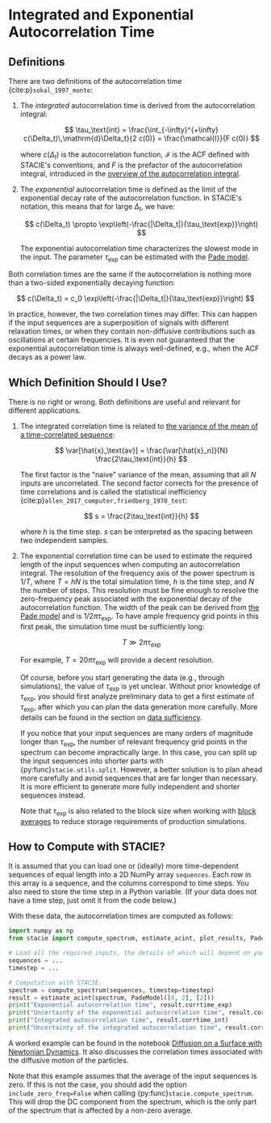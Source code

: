 # Integrated and Exponential Autocorrelation Time

## Definitions

There are two definitions of the autocorrelation time {cite:p}`sokal_1997_monte`:

1. The *integrated* autocorrelation time is derived from the autocorrelation integral:

    $$
        \tau_\text{int}
        = \frac{\int_{-\infty}^{+\infty} c(\Delta_t)\,\mathrm{d}\Delta_t}{2 c(0)}
        = \frac{\mathcal{I}}{F c(0)}
    $$

    where $c(\Delta_t)$ is the autocorrelation function,
    $\mathcal{I}$ is the ACF defined with STACIE's conventions,
    and $F$ is the prefactor of the autocorrelation integral,
    introduced in the [overview of the autocorrelation integral](../theory/overview.md).

2. The *exponential* autocorrelation time is defined as
   the limit of the exponential decay rate of the autocorrelation function.
   In STACIE's notation, this means that for large $\Delta_t$, we have:

    $$
        c(\Delta_t) \propto \exp\left(-\frac{|\Delta_t|}{\tau_\text{exp}}\right)
    $$

    The exponential autocorrelation time characterizes the slowest mode in the input.
    The parameter $\tau_\text{exp}$ can be estimated with the
    [Pade model](#section-pade-target).

Both correlation times are the same if the autocorrelation is nothing more than
a two-sided exponentially decaying function:

$$
    c(\Delta_t) = c_0 \exp\left(-\frac{|\Delta_t|}{\tau_\text{exp}}\right)
$$

In practice, however, the two correlation times may differ.
This can happen if the input sequences
are a superposition of signals with different relaxation times,
or when they contain non-diffusive contributions such as oscillations at certain frequencies.
It is even not guaranteed that the exponential autocorrelation time is always well-defined,
e.g., when the ACF decays as a power law.

## Which Definition Should I Use?

There is no right or wrong.
Both definitions are useful and relevant for different applications.

1. The integrated correlation time is related to [the variance of the mean
   of a time-correlated sequence](error_estimates.md):

    $$
        \var[\hat{x}_\text{av}] = \frac{\var[\hat{x}_n]}{N} \frac{2\tau_\text{int}}{h}
    $$

    The first factor is the "naive" variance of the mean,
    assuming that all $N$ inputs are uncorrelated.
    The second factor corrects for the presence of time correlations
    and is called the statistical inefficiency
    {cite:p}`allen_2017_computer,friedberg_1970_test`:

    $$
        s = \frac{2\tau_\text{int}}{h}
    $$

    where $h$ is the time step.
    $s$ can be interpreted as the spacing between two independent samples.

2. The exponential correlation time can be used to estimate the required length
   of the input sequences when computing an autocorrelation integral.
   The resolution of the frequency axis of the power spectrum is $1/T$,
   where $T=hN$ is the total simulation time,
   $h$ is the time step, and $N$ the number of steps.
   This resolution must be fine enough to resolve the zero-frequency peak
   associated with the exponential decay of the autocorrelation function.
   The width of the peak can be derived from [the Pade model](../theory/model.md)
   and is $1/2\pi\tau_\text{exp}$.
   To have ample frequency grid points in this first peak,
   the simulation time must be sufficiently long:

    $$
        T \gg 2\pi\tau_\text{exp}
    $$

    For example, $T = 20\pi\tau_\text{exp}$ will provide a decent resolution.

    Of course, before you start generating the data (e.g., through simulations),
    the value of $\tau_\text{exp}$ is yet unclear.
    Without prior knowledge of $\tau_\text{exp}$,
    you should first analyze preliminary data to get a first estimate of $\tau_\text{exp}$,
    after which you can plan the data generation more carefully.
    More details can be found in the section on [data sufficiency](../preparing_inputs/data_sufficiency.md).

    If you notice that your input sequences are many orders of magnitude longer than $\tau_\text{exp}$,
    the number of relevant frequency grid points in the spectrum can become impractically large.
    In this case, you can split up the input sequences into shorter parts with
    {py:func}`stacie.utils.split`.
    However, a better solution is to plan ahead more carefully
    and avoid sequences that are far longer than necessary.
    It is more efficient to generate more fully independent and shorter sequences instead.

    Note that $\tau_\text{exp}$ is also related to the block size
    when working with [block averages](../preparing_inputs/block_averages.md)
    to reduce storage requirements of production simulations.

## How to Compute with STACIE?

It is assumed that you can load one or (ideally) more
time-dependent sequences of equal length into a 2D NumPy array `sequences`.
Each row in this array is a sequence, and the columns correspond to time steps.
You also need to store the time step in a Python variable.
(If your data does not have a time step, just omit it from the code below.)

With these data, the autocorrelation times are computed as follows:

```python
import numpy as np
from stacie import compute_spectrum, estimate_acint, plot_results, PadeModel

# Load all the required inputs, the details of which will depend on your use case.
sequences = ...
timestep = ...

# Computation with STACIE.
spectrum = compute_spectrum(sequences, timestep=timestep)
result = estimate_acint(spectrum, PadeModel([0, 2], [2]))
print("Exponential autocorrelation time", result.corrtime_exp)
print("Uncertainty of the exponential autocorrelation time", result.corrtime_exp_std)
print("Integrated autocorrelation time", result.corrtime_int)
print("Uncertainty of the integrated autocorrelation time", result.corrtime_int_std)
```

A worked example can be found in the notebook
[Diffusion on a Surface with Newtonian Dynamics](../examples/surface_diffusion.py).
It also discusses the correlation times associated with the diffusive motion of the particles.

Note that this example assumes that the average of the input sequences is zero.
If this is not the case, you should add the option `include_zero_freq=False`
when calling {py:func}`stacie.compute_spectrum`.
This will drop the DC component from the spectrum,
which is the only part of the spectrum that is affected by a non-zero average.
